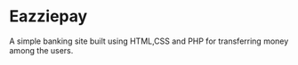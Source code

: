 # Eazziepay
A simple banking site built using HTML,CSS and PHP for transferring money among the users.
